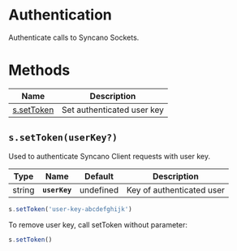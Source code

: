 # Authentication

Authenticate calls to Syncano Sockets.

# Methods

| Name                           | Description                |
| ------------------------------ | -------------------------- |
| [s.setToken](#settokenuserkey) | Set authenticated user key |

## `s.setToken(userKey?)`

Used to authenticate Syncano Client requests with user key.

| Type   | Name          | Default   | Description               |
| ------ | ------------- | --------- | ------------------------- |
| string | **`userKey`** | undefined | Key of authenticated user |

```js
s.setToken('user-key-abcdefghijk')
```

To remove user key, call setToken without parameter:

```js
s.setToken()
```
